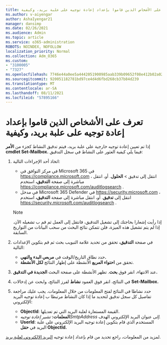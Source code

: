 ```yaml
---
title: تعرف على الأشخاص الذين قاموا بإعداد إعادة توجيه على علبة بريد، وكيفية
ms.author: v-aiyengar
author: AshaIyengar21
manager: dansimp
ms.date: 02/26/2021
ms.audience: Admin
ms.topic: article
ms.service: o365-administration
ROBOTS: NOINDEX, NOFOLLOW
localization_priority: Normal
ms.collection: Adm_O365
ms.custom:
- "3100005"
- "7327"
ms.openlocfilehash: 7746e44a0ee5a4442051900985aab339b09652f08e412b02a02429c93cc7c107
ms.sourcegitcommit: 920051182781bd97ce4d4d6fbd268cb37b84d239
ms.translationtype: MT
ms.contentlocale: ar-SA
ms.lasthandoff: 08/11/2021
ms.locfileid: "57895166"
---
```

# <a name="find-out-who-set-up-forwarding-on-a-mailbox-and-how"></a>تعرف على الأشخاص الذين قاموا بإعداد إعادة توجيه على علبة بريد، وكيفية

إذا تم تعيين إعادة توجيه خارجية على علبة بريد، فيتم تدقيق النشاط كجزء من **الأمر cmdlet Set-Mailbox.** فيما يلي كيفية العثور على النشاط في سجل التدقيق:

1. اتخاذ أحد الإجراءات التالية:
   - في مركز التوافق في Microsoft 365 في <https://compliance.microsoft.com> ، انتقل إلى تدقيق  \> **الحلول**. أو، انتقل مباشرة إلى صفحة **التدقيق،** استخدم <https://compliance.microsoft.com/auditlogsearch> .
   - في مدخل Microsoft 365 Defender في <https://security.microsoft.com> ، انتقل إلى **تدقيق**. أو، انتقل مباشرة إلى صفحة **التدقيق،** استخدم <https://security.microsoft.com/auditlogsearch> .

   > [!NOTE]
   > إذا رأيت إشعارا بحاجتك إلى تشغيل التدقيق، فانتقل إلى العمل ثم قم ب تشغيله الآن. إذا لم يتم تشغيل هذه الميزة، فلن تتمكن نتائج البحث من سحب البيانات من التواريخ السابقة.

2. في صفحة **التدقيق،** تحقق  من تحديد علامة التبويب بحث ثم قم بتكوين الإعدادات التالية:
   - حدد نطاق التاريخ/الوقت في **مربعي البدء** **والنهي.**
   - تحقق من **احتواء المربع** الأنشطة على إظهار النتائج **لكل الأنشطة**.

3. عند الانتهاء، انقر فوق **بحث**. تظهر الأنشطة على صفحة البحث **الجديدة في التدقيق.**

4. في النتائج، انقر فوق العمود **نشاط** لفرز النتائج، وابحث عن إدخالات **Set-Mailbox.**

5. حدد نشاطا في النتائج لفتح المعلومات من خلال المعلومات. يجب عليك مراجعة تفاصيل كل سجل تدقيق لتحديد ما إذا كان النشاط مرتبطا ب إعادة توجيه البريد الإلكتروني:
   - **ObjectId**: القيمة المستعارة لعلبة البريد التي تم تعديلها.
   - **المعلمات:** _تشير إعادة توجيهSmtpAddress إلى_ عنوان البريد الإلكتروني الهدف.
   - **UserId**: المستخدم الذي قام بتكوين إعادة توجيه البريد الإلكتروني على علبة البريد في **حقل ObjectId.**

لمزيد من المعلومات، راجع تحديد من قام بإعداد إعادة توجيه [البريد الإلكتروني لعلبة بريد](https://docs.microsoft.com/microsoft-365/compliance/auditing-troubleshooting-scenarios#determine-who-set-up-email-forwarding-for-a-mailbox).
